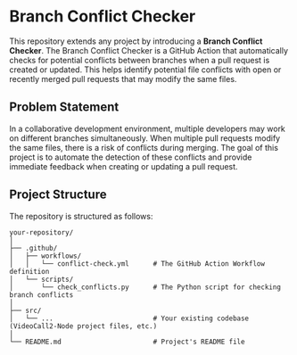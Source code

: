 # Branch Conflict Checker 

This repository extends any project by introducing a **Branch Conflict Checker**. The Branch Conflict Checker is a GitHub Action that automatically checks for potential conflicts between branches when a pull request is created or updated. This helps identify potential file conflicts with open or recently merged pull requests that may modify the same files.

## Problem Statement

In a collaborative development environment, multiple developers may work on different branches simultaneously. When multiple pull requests modify the same files, there is a risk of conflicts during merging. The goal of this project is to automate the detection of these conflicts and provide immediate feedback when creating or updating a pull request.

## Project Structure

The repository is structured as follows:

```plaintext
your-repository/
│
├── .github/
│   ├── workflows/
│   │   └── conflict-check.yml      # The GitHub Action Workflow definition
│   └── scripts/
│       └── check_conflicts.py      # The Python script for checking branch conflicts
│
├── src/
│   └── ...                         # Your existing codebase (VideoCall2-Node project files, etc.)
│
└── README.md                       # Project's README file
